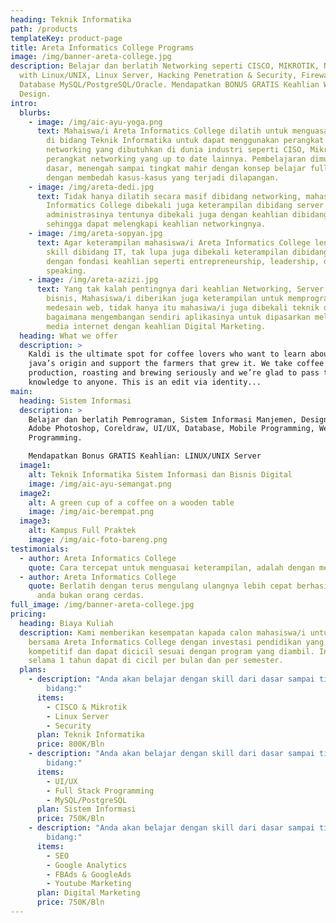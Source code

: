 ```yaml
---
heading: Teknik Informatika
path: /products
templateKey: product-page
title: Areta Informatics College Programs
image: /img/banner-areta-college.jpg
description: Belajar dan berlatih Networking seperti CISCO, MIKROTIK, Networking
  with Linux/UNIX, Linux Server, Hacking Penetration & Security, Firewall,
  Database MySQL/PostgreSQL/Oracle. Mendapatkan BONUS GRATIS Keahlian Web
  Design.
intro:
  blurbs:
    - image: /img/aic-ayu-yoga.png
      text: Mahaiswa/i Areta Informatics College dilatih untuk menguasai setiap materi
        di bidang Teknik Informatika untuk dapat menggunakan perangkat
        networking yang dibutuhkan di dunia industri seperti CISO, Mikrotik dan
        perangkat networking yang up to date lainnya. Pembelajaran dimulai dari
        dasar, menengah sampai tingkat mahir dengan konsep belajar full praktek
        dengan membedah kasus-kasus yang terjadi dilapangan.
    - image: /img/areta-dedi.jpg
      text: Tidak hanya dilatih secara masif dibidang networking, mahasiswa/i Areta
        Informatics College dibekali juga keterampilan dibidang server dan
        administrasinya tentunya dibekali juga dengan keahlian dibidang security
        sehingga dapat melengkapi keahlian networkingnya.
    - image: /img/areta-sopyan.jpg
      text: Agar keterampilan mahasiswa/i Areta Informatics College lengkap secara
        skill dibidang IT, tak lupa juga dibekali keterampilan dibidang bisnis
        dengan fondasi keahlian seperti entrepreneurship, leadership, dan public
        speaking.
    - image: /img/areta-azizi.jpg
      text: Yang tak kalah pentingnya dari keahlian Networking, Server, Security,
        bisnis, Mahasiswa/i diberikan juga keterampilan untuk memprogram dan
        medesain web, tidak hanya itu mahasiwa/i juga dibekali teknik dan cara
        bagaimana mengembangan sendiri aplikasinya untuk dipasarkan melalui
        media internet dengan keahlian Digital Marketing.
  heading: What we offer
  description: >
    Kaldi is the ultimate spot for coffee lovers who want to learn about their
    java’s origin and support the farmers that grew it. We take coffee
    production, roasting and brewing seriously and we’re glad to pass that
    knowledge to anyone. This is an edit via identity...
main:
  heading: Sistem Informasi
  description: >
    Belajar dan berlatih Pemrograman, Sistem Informasi Manjemen, Design dengan
    Adobe Photoshop, Coreldraw, UI/UX, Database, Mobile Programming, Web
    Programming.

    Mendapatkan Bonus GRATIS Keahlian: LINUX/UNIX Server
  image1:
    alt: Teknik Informatika Sistem Informasi dan Bisnis Digital
    image: /img/aic-ayu-semangat.png
  image2:
    alt: A green cup of a coffee on a wooden table
    image: /img/aic-berempat.png
  image3:
    alt: Kampus Full Praktek
    image: /img/aic-foto-bareng.png
testimonials:
  - author: Areta Informatics College
    quote: Cara tercepat untuk menguasai keterampilan, adalah dengan mempraktekkannya.
  - author: Areta Informatics College
    quote: Berlatih dengan terus mengulang ulangnya lebih cepat berhasil, walaupun
      anda bukan orang cerdas.
full_image: /img/banner-areta-college.jpg
pricing:
  heading: Biaya Kuliah
  description: Kami memberikan kesempatan kapada calon mahasiswa/i untuk bergabung
    bersama Areta Informatics College dengan investasi pendidikan yang
    kompetitif dan dapat dicicil sesuai dengan program yang diambil. Investasi
    selama 1 tahun dapat di cicil per bulan dan per semester.
  plans:
    - description: "Anda akan belajar dengan skill dari dasar sampai tingkat mahir di
        bidang:"
      items:
        - CISCO & Mikrotik
        - Linux Server
        - Security
      plan: Teknik Informatika
      price: 800K/Bln
    - description: "Anda akan belajar dengan skill dari dasar sampai tingkat mahir di
        bidang:"
      items:
        - UI/UX
        - Full Stack Programming
        - MySQL/PostgreSQL
      plan: Sistem Informasi
      price: 750K/Bln
    - description: "Anda akan belajar dengan skill dari dasar sampai tingkat mahir di
        bidang:"
      items:
        - SEO
        - Google Analytics
        - FBAds & GoogleAds
        - Youtube Marketing
      plan: Digital Marketing
      price: 750K/Bln
---
```


